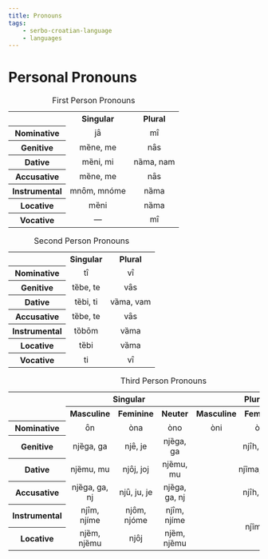 ```yaml
---
title: Pronouns
tags:
    - serbo-croatian-language
    - languages
---
```


# Personal Pronouns

<table>
<caption>First Person Pronouns</caption>
<tr>
<th style="text-align:center; vertical-align:middle"></th>
<th style="text-align:center; vertical-align:middle">Singular</th>
<th style="text-align:center; vertical-align:middle">Plural</th>
</tr>
<tr>
<th style="text-align:center; vertical-align:middle">Nominative</th>
<td style="text-align:center; vertical-align:middle">jȃ</td>
<td style="text-align:center; vertical-align:middle">mȋ</td>
</tr>
<tr>
<th style="text-align:center; vertical-align:middle">Genitive</th>
<td style="text-align:center; vertical-align:middle">mȅne, me</td>
<td style="text-align:center; vertical-align:middle">nȃs</td>
</tr>
<tr>
<th style="text-align:center; vertical-align:middle">Dative</th>
<td style="text-align:center; vertical-align:middle">mȅni, mi</td>
<td style="text-align:center; vertical-align:middle">nȁma, nam</td>
</tr>
<tr>
<th style="text-align:center; vertical-align:middle">Accusative</th>
<td style="text-align:center; vertical-align:middle">mȅne, me</td>
<td style="text-align:center; vertical-align:middle">nȃs</td>
</tr>
<tr>
<th style="text-align:center; vertical-align:middle">Instrumental</th>
<td style="text-align:center; vertical-align:middle">mnȏm, mnóme</td>
<td style="text-align:center; vertical-align:middle">nȁma</td>
</tr>
<tr>
<th style="text-align:center; vertical-align:middle">Locative</th>
<td style="text-align:center; vertical-align:middle">mȅni</td>
<td style="text-align:center; vertical-align:middle">nȁma</td>
</tr>
<tr>
<th style="text-align:center; vertical-align:middle">Vocative</th>
<td style="text-align:center; vertical-align:middle">—</td>
<td style="text-align:center; vertical-align:middle">mȋ</td>
</tr>
</table>

<table>
<caption>Second Person Pronouns</caption>
<tr>
<th style="text-align:center; vertical-align:middle"></th>
<th style="text-align:center; vertical-align:middle">Singular</th>
<th style="text-align:center; vertical-align:middle">Plural</th>
</tr>
<tr>
<th style="text-align:center; vertical-align:middle">Nominative</th>
<td style="text-align:center; vertical-align:middle">tȋ</td>
<td style="text-align:center; vertical-align:middle">vȋ</td>
</tr>
<tr>
<th style="text-align:center; vertical-align:middle">Genitive</th>
<td style="text-align:center; vertical-align:middle">tȅbe, te</td>
<td style="text-align:center; vertical-align:middle">vȃs</td>
</tr>
<tr>
<th style="text-align:center; vertical-align:middle">Dative</th>
<td style="text-align:center; vertical-align:middle">tȅbi, ti</td>
<td style="text-align:center; vertical-align:middle">vȁma, vam</td>
</tr>
<tr>
<th style="text-align:center; vertical-align:middle">Accusative</th>
<td style="text-align:center; vertical-align:middle">tȅbe, te</td>
<td style="text-align:center; vertical-align:middle">vȃs</td>
</tr>
<tr>
<th style="text-align:center; vertical-align:middle">Instrumental</th>
<td style="text-align:center; vertical-align:middle">tȍbōm</td>
<td style="text-align:center; vertical-align:middle">vȁma</td>
</tr>
<tr>
<th style="text-align:center; vertical-align:middle">Locative</th>
<td style="text-align:center; vertical-align:middle">tȅbi</td>
<td style="text-align:center; vertical-align:middle">vȁma</td>
</tr>
<tr>
<th style="text-align:center; vertical-align:middle">Vocative</th>
<td style="text-align:center; vertical-align:middle">ti</td>
<td style="text-align:center; vertical-align:middle">vȋ</td>
</tr>
</table>

<table>
<caption>Third Person Pronouns</caption>
<tr>
<th style="text-align:center;vertical-align:middle" rowspan=2></th>
<th style="text-align:center;vertical-align:middle" colspan=3>Singular</th>
<th style="text-align:center;vertical-align:middle" colspan=3>Plural</th>
</tr>
<tr>
<th style="text-align:center;vertical-align:middle">Masculine</th>
<th style="text-align:center;vertical-align:middle">Feminine</th>
<th style="text-align:center;vertical-align:middle">Neuter</th>
<th style="text-align:center;vertical-align:middle">Masculine</th>
<th style="text-align:center;vertical-align:middle">Feminine</th>
<th style="text-align:center;vertical-align:middle">Neuter</th>
</tr>
<tr>
<th style="text-align:center;vertical-align:middle">Nominative</th>
<td style="text-align:center;vertical-align:middle">ȏn</td>
<td style="text-align:center;vertical-align:middle">òna</td>
<td style="text-align:center;vertical-align:middle">òno</td>
<td style="text-align:center;vertical-align:middle">òni</td>
<td style="text-align:center;vertical-align:middle">òne</td>
<td style="text-align:center;vertical-align:middle">òna</td>
</tr>
<tr>
<th style="text-align:center;vertical-align:middle">Genitive</th>
<td style="text-align:center;vertical-align:middle">njȅga, ga</td>
<td style="text-align:center;vertical-align:middle">njȇ, je</td>
<td style="text-align:center;vertical-align:middle">njȅga, ga</td>
<td style="text-align:center;vertical-align:middle" colspan=3>njȋh, ih</td>
</tr>
<tr>
<th style="text-align:center;vertical-align:middle">Dative</th>
<td style="text-align:center;vertical-align:middle">njȅmu, mu</td>
<td style="text-align:center;vertical-align:middle">njȏj, joj</td>
<td style="text-align:center;vertical-align:middle">njȅmu, mu</td>
<td style="text-align:center;vertical-align:middle" colspan=3>njȉma, im</td>
</tr>
<tr>
<th style="text-align:center;vertical-align:middle">Accusative</th>
<td style="text-align:center;vertical-align:middle">njȅga, ga, nj</td>
<td style="text-align:center;vertical-align:middle">njȗ, ju, je</td>
<td style="text-align:center;vertical-align:middle">njȅga, ga, nj</td>
<td style="text-align:center;vertical-align:middle" colspan=3>njȋh, ih</td>
</tr>
<tr>
<th style="text-align:center;vertical-align:middle">Instrumental</th>
<td style="text-align:center;vertical-align:middle">njȋm, njíme</td>
<td style="text-align:center;vertical-align:middle">njȏm, njóme</td>
<td style="text-align:center;vertical-align:middle">njȋm, njíme</td>
<td style="text-align:center;vertical-align:middle" colspan=3 rowspan=2>njȉma</td>
</tr>
<tr>
<th style="text-align:center;vertical-align:middle">Locative</th>
<td style="text-align:center;vertical-align:middle">njȅm, njȅmu</td>
<td style="text-align:center;vertical-align:middle">njȏj</td>
<td style="text-align:center;vertical-align:middle">njȅm, njȅmu</td>
</tr>
</table>
